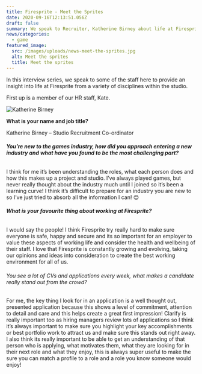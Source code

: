 ```yaml
---
title: Firesprite - Meet the Sprites
date: 2020-09-16T12:13:51.056Z
draft: false
summary: We speak to Recruiter, Katherine Birney about life at Firesprite
news/categories:
  - game
featured_image:
  src: /images/uploads/news-meet-the-sprites.jpg
  alt: Meet the sprites
  title: Meet the sprites
---
```

In this interview series, we speak to some of the staff here to provide an insight into life at Firesprite from a variety of disciplines within the studio. 

First up is a member of our HR staff, Kate. 

![Katherine Birney](/images/uploads/news_interviews_kate.png "Katherine Birney")

**What is your name and job title?**

Katherine Birney – Studio Recruitment Co-ordinator

###### **You’re new to the games industry, how did you approach entering a new industry and what have you found to be the most challenging part?**

I think for me it’s been understanding the roles, what each person does and how this makes up a project and studio. I’ve always played games, but never really thought about the industry much until I joined so it’s been a learning curve! I think it’s difficult to prepare for an industry you are new to so I’ve just tried to absorb all the information I can! 😊

###### **What is your favourite thing about working at Firesprite?**

I would say the people! I think Firesprite try really hard to make sure everyone is safe, happy and secure and its so important for an employer to value these aspects of working life and consider the health and wellbeing of their staff. I love that Firesprite is constantly growing and evolving, taking our opinions and ideas into consideration to create the best working environment for all of us.

###### You see a lot of CVs and applications every week, what makes a candidate really stand out from the crowd?

For me, the key thing I look for in an application is a well thought out, presented application because this shows a level of commitment, attention to detail and care and this helps create a great first impression! Clarify is really important too as hiring managers review lots of applications so I think it’s always important to make sure you highlight your key accomplishments or best portfolio work to attract us and make sure this stands out right away. I also think its really important to be able to get an understanding of that person who is applying, what motivates them, what they are looking for in their next role and what they enjoy, this is always super useful to make the sure you can match a profile to a role and a role you know someone would enjoy!